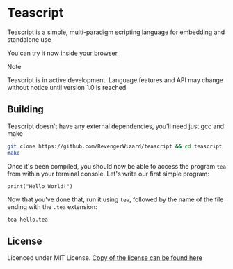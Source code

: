 # Teascript

Teascript is a simple, multi-paradigm scripting language for embedding and standalone use

You can try it now [inside your browser](https://revengerwizard.github.io/wasm-tea)

> [!NOTE]
> Teascript is in active development. Language features and API may change without notice until version 1.0 is reached

## Building

Teascript doesn't have any external dependencies, you'll need just gcc and make

```bash
git clone https://github.com/RevengerWizard/teascript && cd teascript
make
```

Once it's been compiled, you should now be able to access the program `tea` from within your terminal console. Let's write our first simple program:

```tea
print("Hello World!")
```

Now that you've done that, run it using `tea`, followed by the name of the file ending with the `.tea` extension:

```bash
tea hello.tea
```

## License

Licenced under MIT License. [Copy of the license can be found here](https://github.com/RevengerWizard/teascript/blob/master/LICENSE)